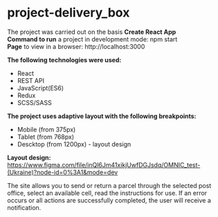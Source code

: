 # **project-delivery_box**

The project was carried out on the basis **Create React App** </br>
**Command to run** a project in development mode: npm start</br>
**Page** to view in a browser: http://localhost:3000</br>

**The following technologies were used:**
- React
- REST API
- JavaScript(ES6)
- Redux
- SCSS/SASS

**The project uses adaptive layout with the following breakpoints:**
- Mobile (from 375px)
- Tablet (from 768px)
- Descktop (from 1200px) - layout design

**Layout design:** https://www.figma.com/file/inQl6Jm41xikjUwfDGJsdq/OMNIC_test-(Ukraine)?node-id=0%3A1&mode=dev

The site allows you to send or return a parcel through the selected post office, select an available cell, read the instructions for use. If an error occurs or all actions are successfully completed, the user will receive a notification.
